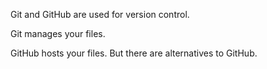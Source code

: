 Git and GitHub are used for version control.

Git manages your files.

GitHub hosts your files. But there are alternatives to GitHub.
